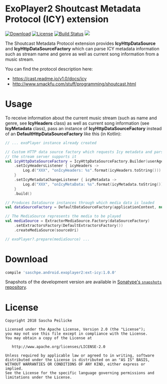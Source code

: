 # ExoPlayer2 Shoutcast Metadata Protocol (ICY) extension
[![Download](https://api.bintray.com/packages/saschpe/maven/android-exoplayer2-ext-icy/images/download.svg)](https://bintray.com/saschpe/maven/android-exoplayer2-ext-icy/_latestVersion)
[![License](http://img.shields.io/:license-apache-blue.svg)](http://www.apache.org/licenses/LICENSE-2.0.html)
[![Build Status](https://travis-ci.org/saschpe/android-exoplayer2-ext-icy.svg?branch=master)](https://travis-ci.org/saschpe/android-exoplayer2-ext-icy)
<a href="http://www.methodscount.com/?lib=saschpe.android%3Aandroid-exoplayer2-ext-icy%3A1.0.0"><img src="https://img.shields.io/badge/Methods and size-core: 100 | deps: 19640 | 25 KB-e91e63.svg"/></a>

The Shoutcast Metadata Protocol extension provides **IcyHttpDataSource** and 
**IcyHttpDataSourceFactory** which can parse ICY metadata information such as stream name and
genre as well as current song information from a music stream.

You can find the protocol description here:

- https://cast.readme.io/v1.0/docs/icy
- http://www.smackfu.com/stuff/programming/shoutcast.html


# Usage
To receive information about the current music stream (such as name and genre, see **IcyHeaders**
 class) as well as current song information (see **IcyMetadata** class), pass an instance of
 **IcyHttpDataSourceFactory** instead of an **DefaultHttpDataSourceFactory** like this (in Kotlin):

```kotlin
// ... exoPlayer instance already created

// Custom HTTP data source factory which requests Icy metadata and parses it if
// the stream server supports it
val icyHttpDataSourceFactory = IcyHttpDataSourceFactory.Builder(userAgent)
    .setIcyHeadersListener { icyHeaders ->
        Log.d("XXX", "onIcyHeaders: %s".format(icyHeaders.toString()))
    }
    .setIcyMetadataChangeListener { icyMetadata ->
        Log.d("XXX", "onIcyMetaData: %s".format(icyMetadata.toString()))
    }
    .build()

// Produces DataSource instances through which media data is loaded
val dataSourceFactory = DefaultDataSourceFactory(applicationContext, null, icyHttpDataSourceFactory)

// The MediaSource represents the media to be played
val mediaSource = ExtractorMediaSource.Factory(dataSourceFactory)
    .setExtractorsFactory(DefaultExtractorsFactory())
    .createMediaSource(sourceUri)

// exoPlayer?.prepare(mediaSource) ...
```

# Download
```groovy
compile 'saschpe.android.exoplayer2:ext-icy:1.0.0'
```

Snapshots of the development version are available in [Sonatype's `snapshots` repository][snap].


# License

    Copyright 2018 Sascha Peilicke

    Licensed under the Apache License, Version 2.0 (the "License");
    you may not use this file except in compliance with the License.
    You may obtain a copy of the License at

       http://www.apache.org/licenses/LICENSE-2.0

    Unless required by applicable law or agreed to in writing, software
    distributed under the License is distributed on an "AS IS" BASIS,
    WITHOUT WARRANTIES OR CONDITIONS OF ANY KIND, either express or implied.
    See the License for the specific language governing permissions and
    limitations under the License.


 [snap]: https://oss.sonatype.org/content/repositories/snapshots/

